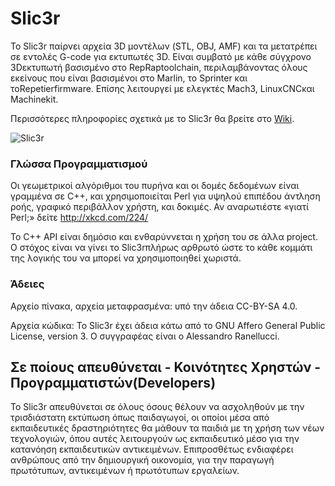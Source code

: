 Slic3r 
======

Το Slic3r παίρνει αρχεία 3D μοντέλων (STL, OBJ, AMF) και τα μετατρέπει 
σε εντολές G-code για εκτυπωτές 3D. Είναι συμβατό με κάθε σύγχρονο 
3Dεκτυπωτή βασισμένο στο RepRaptoolchain, περιλαμβάνοντας όλους εκείνους 
που είναι βασισμένοι στο Marlin, το Sprinter και τοRepetierfirmware. 
Επίσης λειτουργεί με ελεγκτές Mach3, LinuxCNCκαι Machinekit.

Περισσότερες πληροφορίες σχετικά με το Slic3r θα βρείτε στο [Wiki](https://github.com/ellak-monades-aristeias/slic3r-el/wiki).

![Slic3r](https://cloud.githubusercontent.com/assets/12068064/10640848/44b20c38-781f-11e5-9ae1-9244992fd105.jpg)

### Γλώσσα Προγραμματισμού

Οι γεωμετρικοί αλγόριθμοι του πυρήνα και οι δομές δεδομένων είναι γραμμένα
σε C++, και χρησιμοποιείται Perl για υψηλού επιπέδου άντληση ροής, 
γραφικό περιβάλλον χρήστη, και δοκιμές. Αν αναρωτιέστε «γιατί Perl;» 
δείτε http://xkcd.com/224/

Το C++ API είναι δημόσιο και ενθαρύννεται η χρήση του σε άλλα project. 
Ο στόχος είναι να γίνει το Slic3rπλήρως αρθρωτό ώστε το κάθε κομμάτι 
της λογικής του να μπορεί να χρησιμοποιηθεί χωριστά.

### Άδειες

Αρχείo πίνακα, αρχεία μεταφρασμένα: υπό την άδεια CC-BY-SA 4.0.

Αρχεία κώδικα: To Slic3r έχει άδεια κάτω από το GNU Affero General Public License, version 3. Ο συγγραφέας είναι ο Alessandro Ranellucci.


## Σε ποίους απευθύνεται - Κοινότητες Χρηστών - Προγραμματιστών(Developers) ##
Το Slic3r απευθύνεται σε όλους όσους θέλουν να ασχοληθούν με την τρισδιάστατη εκτύπωση όπως παιδαγωγοί, οι οποίοι μέσα από εκπαιδευτικές δραστηριότητες θα μάθουν τα παιδιά με τη χρήση των νέων τεχνολογιών, όπου αυτές λειτουργούν ως εκπαιδευτικό μέσο για την κατανόηση εκπαιδευτικών αντικειμένων. Επιπροσθέτως ενδιαφέρει ανθρώπους από την δημιουργική οικονομία, για την παραγωγή πρωτότυπων, αντικειμένων ή πρωτότυπων εργαλείων.


